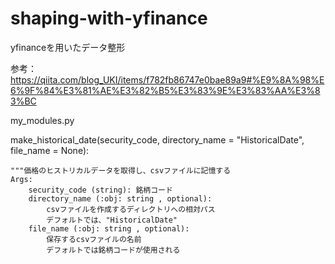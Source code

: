 # shaping-with-yfinance
yfinanceを用いたデータ整形

参考：https://qiita.com/blog_UKI/items/f782fb86747e0bae89a9#%E9%8A%98%E6%9F%84%E3%81%AE%E3%82%B5%E3%83%9E%E3%83%AA%E3%83%BC

my_modules.py
   
   make_historical_date(security_code, directory_name = "HistoricalDate", file_name = None):
    
    """価格のヒストリカルデータを取得し、csvファイルに記憶する
    Args:
        security_code (string): 銘柄コード
        directory_name (:obj: string , optional):
            csvファイルを作成するディレクトリへの相対パス
            デフォルトでは、"HistoricalDate"
        file_name (:obj: string , optional): 
            保存するcsvファイルの名前
            デフォルトでは銘柄コードが使用される
